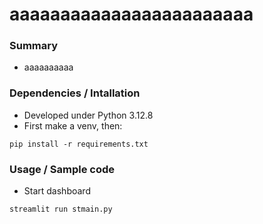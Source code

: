 # aaaaaaaaaaaaaaaaaaaaaaaa

### Summary
* aaaaaaaaaa


### Dependencies / Intallation
* Developed under Python 3.12.8
* First make a venv, then:
```
pip install -r requirements.txt
```

### Usage / Sample code
*  Start dashboard
```bash 
streamlit run stmain.py

```



